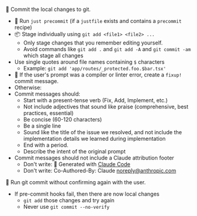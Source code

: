 📝 Commit the local changes to git.

- 🔧 Run `just precommit` (if a `justfile` exists and contains a `precommit` recipe)
- 📦 Stage individually using `git add <file1> <file2> ...`
  - Only stage changes that you remember editing yourself.
  - Avoid commands like `git add .` and `git add -A` and `git commit -am` which stage all changes
- Use single quotes around file names containing `$` characters
  - Example: `git add 'app/routes/_protected.foo.$bar.tsx'`
- 🐛 If the user's prompt was a compiler or linter error, create a `fixup!` commit message.
- Otherwise:
- Commit messages should:
  - Start with a present-tense verb (Fix, Add, Implement, etc.)
  - Not include adjectives that sound like praise (comprehensive, best practices, essential)
  - Be concise (60-120 characters)
  - Be a single line
  - Sound like the title of the issue we resolved, and not include the implementation details we learned during implementation
  - End with a period.
  - Describe the intent of the original prompt
- Commit messages should not include a Claude attribution footer
  - Don't write: 🤖 Generated with [Claude Code](https://claude.ai/code)
  - Don't write: Co-Authored-By: Claude <noreply@anthropic.com>

🚀 Run git commit without confirming again with the user.

- If pre-commit hooks fail, then there are now local changes
  - `git add` those changes and try again
  - Never use `git commit --no-verify`

